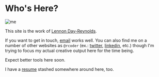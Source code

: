 # Who's Here?

<!-- <whoami /> -->

![me](/images/photoroll/DSCF0779.jpg)

This site is the work of [Lennon Day-Reynolds](http://rcoder.net/).

If you want to get in touch, [email](mailto:lennon@rcoder.net) works well. You can also find me on a number of other websites as `@rcoder` (ex.: [twitter](https://twitter.com/rcoder/), [linkedin](https://linkedin.com/in/rcoder/), etc.) though I'm trying to focus my actual creative output here for the time being.

Expect better tools here soon.

I have a [resume](ldr-resume.md) stashed somewhere around here, too.